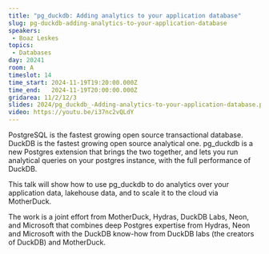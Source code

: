 ```yaml
---
title: "pg_duckdb: Adding analytics to your application database"
slug: pg-duckdb-adding-analytics-to-your-application-database
speakers:
 - Boaz Leskes
topics:
 - Databases
day: 20241
room: A
timeslot: 14
time_start: 2024-11-19T19:20:00.000Z
time_end:   2024-11-19T20:00:00.000Z
gridarea: 11/2/12/3
slides: 2024/pg_duckdb_-Adding-analytics-to-your-application-database.pdf
video: https://youtu.be/i37nc2vQLdY
---
```


PostgreSQL is the fastest growing open source transactional database. DuckDB is the fastest growing open source analytical one. pg_duckdb is a new Postgres extension that brings the two together, and lets you run analytical queries on your postgres instance, with the full performance of DuckDB. 
 
This talk will show how to use pg_duckdb to do analytics over your application data, lakehouse data, and to scale it to the cloud via MotherDuck.
 
The work is a joint effort from MotherDuck, Hydras, DuckDB Labs, Neon, and Microsoft that combines deep Postgres expertise from Hydras, Neon and Microsoft with the DuckDB know-how from DuckDB labs (the creators of DuckDB) and MotherDuck.